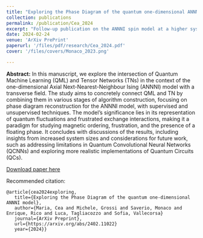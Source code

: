 ```yaml
---
title: "Exploring the Phase Diagram of the quantum one-dimensional ANNNI model"
collection: publications
permalink: /publication/Cea_2024
excerpt: "Follow-up publication on the ANNNI spin model at a higher system's size."
date: 2024-02-24
venue: 'ArXiv PrePrint'
paperurl: '/files/pdf/research/Cea_2024.pdf'
cover: '/files/covers/Monaco_2023.png'

---
```

**Abstract:** In this manuscript, we explore the intersection of Quantum Machine Learning (QML) and Tensor Networks (TNs) in the context of the one-dimensional Axial Next-Nearest-Neighbour Ising (ANNNI) model with a transverse field. The study aims to concretely connect QML and TN by combining them in various stages of algorithm construction, focusing on phase diagram reconstruction for the ANNNI model, with supervised and unsupervised techniques. The model’s significance lies in its representation of quantum fluctuations and frustrated exchange interactions, making it a paradigm for studying magnetic ordering, frustration, and the presence of a floating phase. It concludes with discussions of the results, including insights from increased system sizes and considerations for future work, such as addressing limitations in Quantum Convolutional Neural Networks (QCNNs) and exploring more realistic implementations of Quantum Circuits (QCs).

[Download paper here](http://saveriomonaco.github.io/files/pdf/research/Cea_2024.pdf/)

Recommended citation: 

```
@article{cea2024exploring,
   title={Exploring the Phase Diagram of the quantum one-dimensional ANNNI model},
   author={Maria, Cea and Michele, Grossi and Saverio, Monaco and Enrique, Rico and Luca, Tagliacozzo and Sofia, Vallecorsa}
   journal={ArXiv Preprint},
   url={https://arxiv.org/abs/2402.11022}
   year={2024}}
```